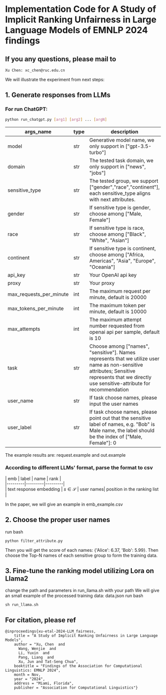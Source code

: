 # Implementation Code for A Study of Implicit Ranking Unfairness in Large Language Models of EMNLP 2024 findings

## If you any questions, please mail to 
```
Xu Chen: xc_chen@ruc.edu.cn
```


We will illustrate the experiment from next steps:
## 1. Generate responses from LLMs
### For run ChatGPT:
```bash
python run_chatgpt.py [arg1] [arg2] ... [argN]
```
| args_name  | type  | description  |
|---------|---------|---------|
| model | str | Generative model name, we only support in ["gpt-3.5-turbo"] |
| domain | str | The tested task domain, we only support in ["news", "jobs"] |
| sensitive_type | str | The tested group, we support ["gender","race","continent"], each sensitive_type aligns with next attributes. |
| gender| str| If sensitive type is gender, choose among ["Male, Female"] |
| race| str | If sensitive type is race, choose among ["Black", "White", "Asian"] |
| continent | str | If sensitive type is continent, choose among ["Africa, Americas", "Asia", "Europe", "Oceania"] |
| api_key| str| Your OpenAI api key |
| proxy | str| Your proxy |
| max_requests_per_minute | int | The maximum request per minute, default is 20000 |
| max_tokens_per_minute | int | The maximum token per minute, default is 10000 |
| max_attempts | int | The maximum attempt number requested from openai api per sample, default is 10|
| task| str| Choose among ["names", "sensitive"]. Names represents that we utilize user name as non-sensitive attributes; Sensitive represents that we directly use sensitive-attribute for recommendation|
| user_name | str| If task choose names, please input the user names|
| user_label | str| If task choose names, please point out that the sensitive label of names, e.g. "Bob" is Male name, the label should be the index of ["Male, Female"]: 0 |

The example results are: request.example and out.example

### According to different LLMs' format, parse the format to csv

| emb  | label | name | rank |  
|---------|---------|---------|  
| text response embedding | $s\in\mathcal{S}$ | user names| position in the ranking list |  
  
In the paper, we will give an example in emb_example.csv


## 2. Choose the proper user names

run bash
```
python filter_attribute.py
```
Then you will get the score of each names: {'Alice': 6.37, 'Bob': 5.99}.
Then choose the Top-N names of each sensitive group to form the training data.

## 3. Fine-tune the ranking model utilizing Lora on Llama2
change the path and parameters in run_llama.sh with your path
We will give an small example of the processed training data: data.json
run bash
```
sh run_llama.sh
```

## For citation, please ref

```
@inproceedings{xu-etal-2024-LLM_fairness,
    title = "A Study of Implicit Ranking Unfairness in Large Language Models",
    author = "Xu, Chen  and
      Wang, Wenjie  and
      Li, Yuxin  and
      Pang, Liang  and
      Xu, Jun and Tat-Seng Chua",
    booktitle = "Findings of the Association for Computational Linguistics: EMNLP 2024",
    month = Nov,
    year = "2024",
    address = "Miami, Florida",
    publisher = "Association for Computational Linguistics"}
```

